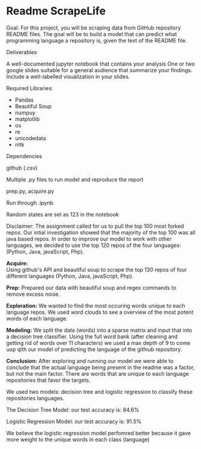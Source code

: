 # Readme ScrapeLife

Goal: For this project, you will be scraping data from GitHub repository 
README files. The goal will be to build a model that can predict what 
programming language a repository is, given the text of the README file.



Deliverables

A well-documented jupyter notebook that contains your analysis
One or two google slides suitable for a general audience that summarize your findings. Include a well-labelled visualization in your slides.



Required Libraries:
- Pandas
- Beautiful Soup
- numpuy
- matplotlib
- os
- re
- unicodedata
- nltk

Dependencies

github (.csv)

Multiple .py files to run model and reproduce the report

prep.py, acquire.py

Run through .ipynb

Random states are set as 123 in the notebook

Disclaimer: The assignment called for us to pull the top 100 most forked repos. Our intial investigation showed that the majority of the top 100 was all java based repos. In order to improve our model to work with other languages, we decided to use the top 120 repos of the four languages:(Python, Java, javaScript, Php).

**Acquire:**                
Using github's API and beautiful soup to scrape the top 130 repos of four different languages (Python, Java, javaScript, Php).

**Prep:**
Prepared our data with beautiful soup and regex commands to remove excess noise. 

**Exploration:**
We wanted to find the most occuring words unique to each language repos. We used word clouds to see a overview of the most potent words
of each language. 


**Modeling:**
We split the data (words) into a sparse matrix and input that into a decision tree classifier. Using the full word bank (after cleaning and getting rid of words over 11 characters) we used a max depth of 9 to come uop qith our model of predicting the language of the githiub repository.


**Conclusion:**
After exploring and running our model we were able to conclude that the actual language being present in the readme was a factor, but not the main factor. There are words that are unique to each language repositories that favor the targets.

We used two models: decision tree and logistic regression to classify these repositories languages. 

The Decision Tree Model:    our test accuracy is:  84.6%

Logistic Regression Model:  our test accuracy is:  91.5%


We believe the logistic regression model perfomred better because it gave more weight to the unique words in each class (language)
